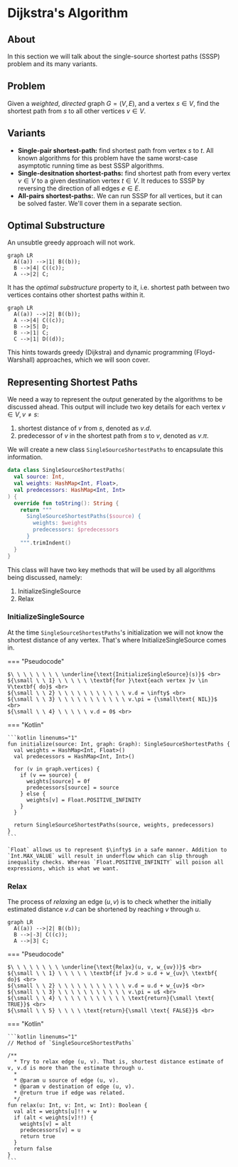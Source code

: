# Dijkstra's Algorithm

<style>
.md-logo img {
  content: url('/data-structures/graph/network-light.svg');
}

:root [data-md-color-scheme=slate] .md-logo img  {
  content: url('/data-structures/graph/network-dark.svg');
}
</style>

## About

In this section we will talk about the single-source shortest paths (SSSP) problem and its many variants.

## Problem

Given a _weighted_, _directed_ graph $G = (V, E)$, and a vertex $s \in V$, find the shortest path from $s$ to all other vertices $v \in V$.

## Variants

- **Single-pair shortest-path:** find shortest path from vertex $s$ to $t$. All known algorithms for this problem have the same worst-case asymptotic running time as best SSSP algorithms.
- **Single-desitnation shortest-paths:** find shortest path from every vertex $v \in V$ to a given destination vertex $t \in V$. It reduces to SSSP by reversing the direction of all edges $e \in E$.
- **All-pairs shortest-paths:**. We can run SSSP for all vertices, but it can be solved faster. We'll cover them in a separate section.

## Optimal Substructure

<div markdown class="grid">

An unsubtle greedy approach will not work.

```mermaid
graph LR
  A((a)) -->|1| B((b));
  B -->|4| C((c));
  A -->|2| C;
```

It has the _optimal substructure_ property to it, i.e. shortest path between two vertices contains other shortest paths within it.

```mermaid
graph LR
  A((a)) -->|2| B((b));
  A -->|4| C((c));
  B -->|5| D;
  B -->|1| C;
  C -->|1| D((d));
```

</div>

This hints towards greedy (Dijkstra) and dynamic programming (Floyd-Warshall) approaches, which we will soon cover.

## Representing Shortest Paths

We need a way to represent the output generated by the algorithms to be discussed ahead. This output will include two key details for each vertex $v \in V, v \ne s$:

1. shortest distance of $v$ from $s$, denoted as $v.d$.
2. predecessor of $v$ in the shortest path from $s$ to $v$, denoted as $v.\pi$.

We will create a new class `SingleSourceShortestPaths` to encapsulate this information.

```kotlin linenums="1"
data class SingleSourceShortestPaths(
  val source: Int,
  val weights: HashMap<Int, Float>,
  val predecessors: HashMap<Int, Int>
) {
  override fun toString(): String {
    return """
      SingleSourceShortestPaths($source) {
        weights: $weights
        predecessors: $predecessors
      }
    """.trimIndent()
  }
}
```

This class will have two key methods that will be used by all algorithms being discussed, namely:

1. $\text{InitializeSingleSource}$
2. $\text{Relax}$

### $\text{InitializeSingleSource}$

At the time `SingleSourceShortestPaths`'s initialization we will not know the shortest distance of any vertex. That's where $\text{InitializeSingleSource}$ comes in.

=== "Pseudocode"

    $\ \ \ \ \ \ \ \ \underline{\text{InitializeSingleSource}(s)}$ <br>
    ${\small \ \ 1} \ \ \ \ \ \textbf{for }\text{each vertex }v \in V\textbf{ do}$ <br>
    ${\small \ \ 2} \ \ \ \ \ \ \ \ \ \ \ v.d = \infty$ <br>
    ${\small \ \ 3} \ \ \ \ \ \ \ \ \ \ \ v.\pi = {\small\text{ NIL}}$ <br>
    ${\small \ \ 4} \ \ \ \ \ v.d = 0$ <br>

=== "Kotlin"

    ```kotlin linenums="1"
    fun initialize(source: Int, graph: Graph): SingleSourceShortestPaths {
      val weights = HashMap<Int, Float>()
      val predecessors = HashMap<Int, Int>()

      for (v in graph.vertices) {
        if (v == source) {
          weights[source] = 0f
          predecessors[source] = source
        } else {
          weights[v] = Float.POSITIVE_INFINITY
        }
      }

      return SingleSourceShortestPaths(source, weights, predecessors)
    }
    ```

    `Float` allows us to represent $\infty$ in a safe manner. Addition to `Int.MAX_VALUE` will result in underflow which can slip through inequality checks. Whereas `Float.POSITIVE_INFINITY` will poison all expressions, which is what we want.

### $\text{Relax}$

The process of _relaxing_ an edge $(u, v)$ is to check whether the initially estimated distance $v.d$ can be shortened by reaching $v$ through $u$.

```mermaid
graph LR
  A((a)) -->|2| B((b));
  B -->|-3| C((c));
  A -->|3| C;
```

=== "Pseudocode"

    $\ \ \ \ \ \ \ \ \underline{\text{Relax}(u, v, w_{uv})}$ <br>
    ${\small \ \ 1} \ \ \ \ \ \textbf{if }v.d > u.d + w_{uv}\ \textbf{ do}$ <br>
    ${\small \ \ 2} \ \ \ \ \ \ \ \ \ \ \ v.d = u.d + w_{uv}$ <br>
    ${\small \ \ 3} \ \ \ \ \ \ \ \ \ \ \ v.\pi = u$ <br>
    ${\small \ \ 4} \ \ \ \ \ \ \ \ \ \ \ \text{return}{\small \text{ TRUE}}$ <br>
    ${\small \ \ 5} \ \ \ \ \text{return}{\small \text{ FALSE}}$ <br>

=== "Kotlin"

    ```kotlin linenums="1"
    // Method of `SingleSourceShortestPaths`

    /**
      * Try to relax edge (u, v). That is, shortest distance estimate of v, v.d is more than the estimate through u.
      *
      * @param u source of edge (u, v).
      * @param v destination of edge (u, v).
      * @return true if edge was related.
      */
    fun relax(u: Int, v: Int, w: Int): Boolean {
      val alt = weights[u]!! + w
      if (alt < weights[v]!!) {
        weights[v] = alt
        predecessors[v] = u
        return true
      }
      return false
    }
    ```
